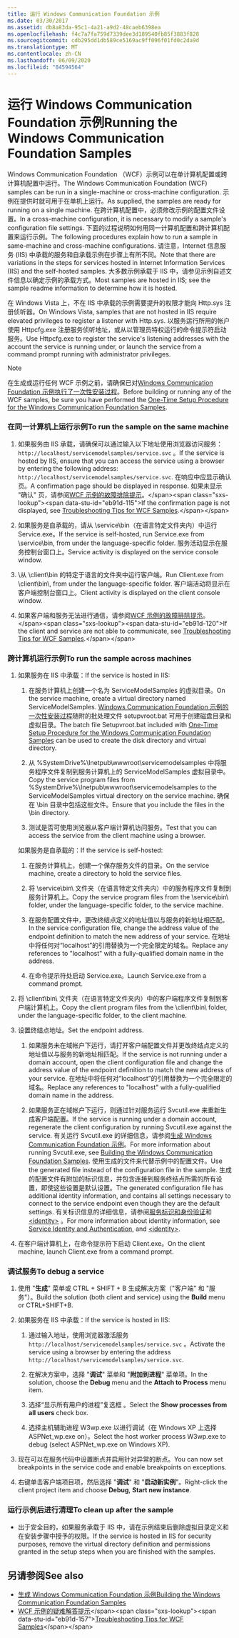 ```yaml
---
title: 运行 Windows Communication Foundation 示例
ms.date: 03/30/2017
ms.assetid: db8a83da-95c1-4a21-a9d2-48caeb6398ea
ms.openlocfilehash: f4c7a7fa759d7339dee3d189540fb85f3883f828
ms.sourcegitcommit: cdb295dd1db589ce5169ac9ff096f01fd0c2da9d
ms.translationtype: MT
ms.contentlocale: zh-CN
ms.lasthandoff: 06/09/2020
ms.locfileid: "84594564"
---
```

# <a name="running-the-windows-communication-foundation-samples"></a><span data-ttu-id="eb91d-102">运行 Windows Communication Foundation 示例</span><span class="sxs-lookup"><span data-stu-id="eb91d-102">Running the Windows Communication Foundation Samples</span></span>
<span data-ttu-id="eb91d-103">Windows Communication Foundation （WCF）示例可以在单计算机配置或跨计算机配置中运行。</span><span class="sxs-lookup"><span data-stu-id="eb91d-103">The Windows Communication Foundation (WCF) samples can be run in a single-machine or cross-machine configuration.</span></span> <span data-ttu-id="eb91d-104">示例在提供时就可用于在单机上运行。</span><span class="sxs-lookup"><span data-stu-id="eb91d-104">As supplied, the samples are ready for running on a single machine.</span></span> <span data-ttu-id="eb91d-105">在跨计算机配置中，必须修改示例的配置文件设置。</span><span class="sxs-lookup"><span data-stu-id="eb91d-105">In a cross-machine configuration, it is necessary to modify a sample's configuration file settings.</span></span> <span data-ttu-id="eb91d-106">下面的过程说明如何用同一计算机配置和跨计算机配置来运行示例。</span><span class="sxs-lookup"><span data-stu-id="eb91d-106">The following procedures explain how to run a sample in same-machine and cross-machine configurations.</span></span> <span data-ttu-id="eb91d-107">请注意，Internet 信息服务 (IIS) 中承载的服务和自承载示例在步骤上有所不同。</span><span class="sxs-lookup"><span data-stu-id="eb91d-107">Note that there are variations in the steps for services hosted in Internet Information Services (IIS) and the self-hosted samples.</span></span> <span data-ttu-id="eb91d-108">大多数示例承载于 IIS 中，请参见示例自述文件信息以确定示例的承载方式。</span><span class="sxs-lookup"><span data-stu-id="eb91d-108">Most samples are hosted in IIS; see the sample readme information to determine how it is hosted.</span></span>  
  
 <span data-ttu-id="eb91d-109">在 Windows Vista 上，不在 IIS 中承载的示例需要提升的权限才能向 Http.sys 注册侦听器。</span><span class="sxs-lookup"><span data-stu-id="eb91d-109">On Windows Vista, samples that are not hosted in IIS require elevated privileges to register a listener with Http.sys.</span></span> <span data-ttu-id="eb91d-110">以服务运行所用的帐户使用 Httpcfg.exe 注册服务侦听地址，或从以管理员特权运行的命令提示符启动服务。</span><span class="sxs-lookup"><span data-stu-id="eb91d-110">Use Httpcfg.exe to register the service's listening addresses with the account the service is running under, or launch the service from a command prompt running with administrator privileges.</span></span>  
  
> [!NOTE]
> <span data-ttu-id="eb91d-111">在生成或运行任何 WCF 示例之前，请确保已对[Windows Communication Foundation 示例执行了一次性安装过程](one-time-setup-procedure-for-the-wcf-samples.md)。</span><span class="sxs-lookup"><span data-stu-id="eb91d-111">Before building or running any of the WCF samples, be sure you have performed the [One-Time Setup Procedure for the Windows Communication Foundation Samples](one-time-setup-procedure-for-the-wcf-samples.md).</span></span>  
  
### <a name="to-run-the-sample-on-the-same-machine"></a><span data-ttu-id="eb91d-112">在同一计算机上运行示例</span><span class="sxs-lookup"><span data-stu-id="eb91d-112">To run the sample on the same machine</span></span>  
  
1. <span data-ttu-id="eb91d-113">如果服务由 IIS 承载，请确保可以通过输入以下地址使用浏览器访问服务： `http://localhost/servicemodelsamples/service.svc` 。</span><span class="sxs-lookup"><span data-stu-id="eb91d-113">If the service is hosted by IIS, ensure that you can access the service using a browser by entering the following address: `http://localhost/servicemodelsamples/service.svc`.</span></span> <span data-ttu-id="eb91d-114">在响应中应显示确认页。</span><span class="sxs-lookup"><span data-stu-id="eb91d-114">A confirmation page should be displayed in response.</span></span> <span data-ttu-id="eb91d-115">如果未显示 "确认" 页，请参阅[WCF 示例的故障排除提示](https://docs.microsoft.com/previous-versions/dotnet/netframework-3.5/ms751511(v=vs.90))。</span><span class="sxs-lookup"><span data-stu-id="eb91d-115">If the confirmation page is not displayed, see [Troubleshooting Tips for WCF Samples](https://docs.microsoft.com/previous-versions/dotnet/netframework-3.5/ms751511(v=vs.90)).</span></span>  
  
2. <span data-ttu-id="eb91d-116">如果服务是自承载的，请从 \service\bin（在语言特定文件夹内）中运行 Service.exe。</span><span class="sxs-lookup"><span data-stu-id="eb91d-116">If the service is self-hosted, run Service.exe from \service\bin, from under the language-specific folder.</span></span> <span data-ttu-id="eb91d-117">服务活动显示在服务控制台窗口上。</span><span class="sxs-lookup"><span data-stu-id="eb91d-117">Service activity is displayed on the service console window.</span></span>  
  
3. <span data-ttu-id="eb91d-118">\\从 \client\bin 的特定于语言的文件夹中运行客户端。</span><span class="sxs-lookup"><span data-stu-id="eb91d-118">Run Client.exe from \client\bin\\, from under the language-specific folder.</span></span> <span data-ttu-id="eb91d-119">客户端活动将显示在客户端控制台窗口上。</span><span class="sxs-lookup"><span data-stu-id="eb91d-119">Client activity is displayed on the client console window.</span></span>  
  
4. <span data-ttu-id="eb91d-120">如果客户端和服务无法进行通信，请参阅[WCF 示例的故障排除提示](https://docs.microsoft.com/previous-versions/dotnet/netframework-3.5/ms751511(v=vs.90))。</span><span class="sxs-lookup"><span data-stu-id="eb91d-120">If the client and service are not able to communicate, see [Troubleshooting Tips for WCF Samples](https://docs.microsoft.com/previous-versions/dotnet/netframework-3.5/ms751511(v=vs.90)).</span></span>  
  
### <a name="to-run-the-sample-across-machines"></a><span data-ttu-id="eb91d-121">跨计算机运行示例</span><span class="sxs-lookup"><span data-stu-id="eb91d-121">To run the sample across machines</span></span>  
  
1. <span data-ttu-id="eb91d-122">如果服务在 IIS 中承载：</span><span class="sxs-lookup"><span data-stu-id="eb91d-122">If the service is hosted in IIS:</span></span>  
  
    1. <span data-ttu-id="eb91d-123">在服务计算机上创建一个名为 ServiceModelSamples 的虚拟目录。</span><span class="sxs-lookup"><span data-stu-id="eb91d-123">On the service machine, create a virtual directory named ServiceModelSamples.</span></span> <span data-ttu-id="eb91d-124">[Windows Communication Foundation 示例的一次性安装过程](one-time-setup-procedure-for-the-wcf-samples.md)随附的批处理文件 setupvroot.bat 可用于创建磁盘目录和虚拟目录。</span><span class="sxs-lookup"><span data-stu-id="eb91d-124">The batch file Setupvroot.bat included with [One-Time Setup Procedure for the Windows Communication Foundation Samples](one-time-setup-procedure-for-the-wcf-samples.md) can be used to create the disk directory and virtual directory.</span></span>  
  
    2. <span data-ttu-id="eb91d-125">从 %SystemDrive%\Inetpub\wwwroot\servicemodelsamples 中将服务程序文件复制到服务计算机上的 ServiceModelSamples 虚拟目录中。</span><span class="sxs-lookup"><span data-stu-id="eb91d-125">Copy the service program files from %SystemDrive%\Inetpub\wwwroot\servicemodelsamples to the ServiceModelSamples virtual directory on the service machine.</span></span> <span data-ttu-id="eb91d-126">确保在 \bin 目录中包括这些文件。</span><span class="sxs-lookup"><span data-stu-id="eb91d-126">Ensure that you include the files in the \bin directory.</span></span>  
  
    3. <span data-ttu-id="eb91d-127">测试是否可使用浏览器从客户端计算机访问服务。</span><span class="sxs-lookup"><span data-stu-id="eb91d-127">Test that you can access the service from the client machine using a browser.</span></span>  
  
     <span data-ttu-id="eb91d-128">如果服务是自承载的：</span><span class="sxs-lookup"><span data-stu-id="eb91d-128">If the service is self-hosted:</span></span>  
  
    1. <span data-ttu-id="eb91d-129">在服务计算机上，创建一个保存服务文件的目录。</span><span class="sxs-lookup"><span data-stu-id="eb91d-129">On the service machine, create a directory to hold the service files.</span></span>  
  
    2. <span data-ttu-id="eb91d-130">将 \service\bin\ 文件夹（在语言特定文件夹内）中的服务程序文件复制到服务计算机上。</span><span class="sxs-lookup"><span data-stu-id="eb91d-130">Copy the service program files from the \service\bin\ folder, under the language-specific folder, to the service machine.</span></span>  
  
    3. <span data-ttu-id="eb91d-131">在服务配置文件中，更改终结点定义的地址值以与服务的新地址相匹配。</span><span class="sxs-lookup"><span data-stu-id="eb91d-131">In the service configuration file, change the address value of the endpoint definition to match the new address of your service.</span></span> <span data-ttu-id="eb91d-132">在地址中将任何对“localhost”的引用替换为一个完全限定的域名。</span><span class="sxs-lookup"><span data-stu-id="eb91d-132">Replace any references to "localhost" with a fully-qualified domain name in the address.</span></span>  
  
    4. <span data-ttu-id="eb91d-133">在命令提示符处启动 Service.exe。</span><span class="sxs-lookup"><span data-stu-id="eb91d-133">Launch Service.exe from a command prompt.</span></span>  
  
2. <span data-ttu-id="eb91d-134">将 \client\bin\ 文件夹（在语言特定文件夹内）中的客户端程序文件复制到客户端计算机上。</span><span class="sxs-lookup"><span data-stu-id="eb91d-134">Copy the client program files from the \client\bin\ folder, under the language-specific folder, to the client machine.</span></span>  
  
3. <span data-ttu-id="eb91d-135">设置终结点地址。</span><span class="sxs-lookup"><span data-stu-id="eb91d-135">Set the endpoint address.</span></span>  
  
    1. <span data-ttu-id="eb91d-136">如果服务未在域帐户下运行，请打开客户端配置文件并更改终结点定义的地址值以与服务的新地址相匹配。</span><span class="sxs-lookup"><span data-stu-id="eb91d-136">If the service is not running under a domain account, open the client configuration file and change the address value of the endpoint definition to match the new address of your service.</span></span> <span data-ttu-id="eb91d-137">在地址中将任何对“localhost”的引用替换为一个完全限定的域名。</span><span class="sxs-lookup"><span data-stu-id="eb91d-137">Replace any references to "localhost" with a fully-qualified domain name in the address.</span></span>  
  
    2. <span data-ttu-id="eb91d-138">如果服务正在域帐户下运行，则通过针对服务运行 Svcutil.exe 来重新生成客户端配置。</span><span class="sxs-lookup"><span data-stu-id="eb91d-138">If the service is running under a domain account, regenerate the client configuration by running Svcutil.exe against the service.</span></span> <span data-ttu-id="eb91d-139">有关运行 Svcutil.exe 的详细信息，请参阅[生成 Windows Communication Foundation 示例](building-the-samples.md)。</span><span class="sxs-lookup"><span data-stu-id="eb91d-139">For more information about running Svcutil.exe, see [Building the Windows Communication Foundation Samples](building-the-samples.md).</span></span> <span data-ttu-id="eb91d-140">使用生成的文件来代替示例中的配置文件。</span><span class="sxs-lookup"><span data-stu-id="eb91d-140">Use the generated file instead of the configuration file in the sample.</span></span> <span data-ttu-id="eb91d-141">生成的配置文件有附加的标识信息，并包含连接到服务终结点所需的所有设置，即使这些设置是默认设置。</span><span class="sxs-lookup"><span data-stu-id="eb91d-141">The generated configuration file has additional identity information, and contains all settings necessary to connect to the service endpoint even though they are the default settings.</span></span> <span data-ttu-id="eb91d-142">有关标识信息的详细信息，请参阅[服务标识和身份验证](../feature-details/service-identity-and-authentication.md)和 [\<identity>](../../configure-apps/file-schema/wcf/identity.md) 。</span><span class="sxs-lookup"><span data-stu-id="eb91d-142">For more information about identity information, see [Service Identity and Authentication](../feature-details/service-identity-and-authentication.md), and [\<identity>](../../configure-apps/file-schema/wcf/identity.md).</span></span>  
  
4. <span data-ttu-id="eb91d-143">在客户端计算机上，在命令提示符下启动 Client.exe。</span><span class="sxs-lookup"><span data-stu-id="eb91d-143">On the client machine, launch Client.exe from a command prompt.</span></span>  
  
### <a name="to-debug-a-service"></a><span data-ttu-id="eb91d-144">调试服务</span><span class="sxs-lookup"><span data-stu-id="eb91d-144">To debug a service</span></span>  
  
1. <span data-ttu-id="eb91d-145">使用 "**生成**" 菜单或 CTRL + SHIFT + B 生成解决方案（"客户端" 和 "服务"）。</span><span class="sxs-lookup"><span data-stu-id="eb91d-145">Build the solution (both client and service) using the **Build** menu or CTRL+SHIFT+B.</span></span>  
  
2. <span data-ttu-id="eb91d-146">如果服务在 IIS 中承载：</span><span class="sxs-lookup"><span data-stu-id="eb91d-146">If the service is hosted in IIS:</span></span>  
  
    1. <span data-ttu-id="eb91d-147">通过输入地址，使用浏览器激活服务 `http://localhost/servicemodelsamples/service.svc` 。</span><span class="sxs-lookup"><span data-stu-id="eb91d-147">Activate the service using a browser by entering the address `http://localhost/servicemodelsamples/service.svc`.</span></span>  
  
    2. <span data-ttu-id="eb91d-148">在解决方案中，选择 "**调试**" 菜单和 "**附加到进程**" 菜单项。</span><span class="sxs-lookup"><span data-stu-id="eb91d-148">In the solution, choose the **Debug** menu and the **Attach to Process** menu item.</span></span>  
  
    3. <span data-ttu-id="eb91d-149">选择“显示所有用户的进程”复选框  。</span><span class="sxs-lookup"><span data-stu-id="eb91d-149">Select the **Show processes from all users** check box.</span></span>  
  
    4. <span data-ttu-id="eb91d-150">选择主机辅助进程 W3wp.exe 以进行调试（在 Windows XP 上选择 ASPNet_wp.exe on）。</span><span class="sxs-lookup"><span data-stu-id="eb91d-150">Select the host worker process W3wp.exe to debug (select ASPNet_wp.exe on Windows XP).</span></span>  
  
3. <span data-ttu-id="eb91d-151">现在可以在服务代码中设置断点并启用针对异常的断点。</span><span class="sxs-lookup"><span data-stu-id="eb91d-151">You can now set breakpoints in the service code and enable breakpoints on exceptions.</span></span>  
  
4. <span data-ttu-id="eb91d-152">右键单击客户端项目项，然后选择 "**调试**" 和 "**启动新实例**"。</span><span class="sxs-lookup"><span data-stu-id="eb91d-152">Right-click the client project item and choose **Debug**, **Start new instance**.</span></span>  
  
### <a name="to-clean-up-after-the-sample"></a><span data-ttu-id="eb91d-153">运行示例后进行清理</span><span class="sxs-lookup"><span data-stu-id="eb91d-153">To clean up after the sample</span></span>  
  
- <span data-ttu-id="eb91d-154">出于安全目的，如果服务承载于 IIS 中，请在示例结束后删除虚拟目录定义和在安装步骤中授予的权限。</span><span class="sxs-lookup"><span data-stu-id="eb91d-154">If the service is hosted in IIS for security purposes, remove the virtual directory definition and permissions granted in the setup steps when you are finished with the samples.</span></span>  
  
## <a name="see-also"></a><span data-ttu-id="eb91d-155">另请参阅</span><span class="sxs-lookup"><span data-stu-id="eb91d-155">See also</span></span>

- [<span data-ttu-id="eb91d-156">生成 Windows Communication Foundation 示例</span><span class="sxs-lookup"><span data-stu-id="eb91d-156">Building the Windows Communication Foundation Samples</span></span>](building-the-samples.md)
- <span data-ttu-id="eb91d-157">[WCF 示例的疑难解答提示](https://docs.microsoft.com/previous-versions/dotnet/netframework-3.5/ms751511(v=vs.90))</span><span class="sxs-lookup"><span data-stu-id="eb91d-157">[Troubleshooting Tips for WCF Samples](https://docs.microsoft.com/previous-versions/dotnet/netframework-3.5/ms751511(v=vs.90))</span></span>
